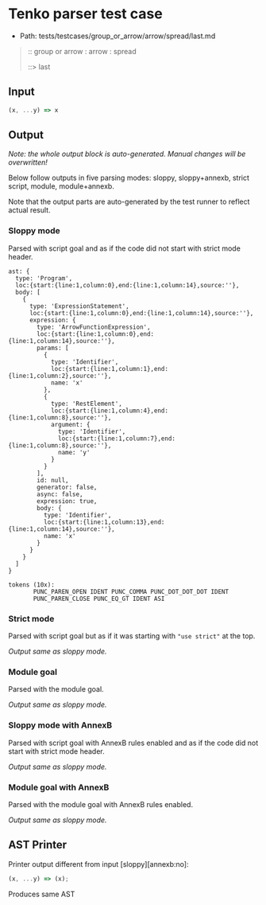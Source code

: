 # Tenko parser test case

- Path: tests/testcases/group_or_arrow/arrow/spread/last.md

> :: group or arrow : arrow : spread
>
> ::> last

## Input

`````js
(x, ...y) => x
`````

## Output

_Note: the whole output block is auto-generated. Manual changes will be overwritten!_

Below follow outputs in five parsing modes: sloppy, sloppy+annexb, strict script, module, module+annexb.

Note that the output parts are auto-generated by the test runner to reflect actual result.

### Sloppy mode

Parsed with script goal and as if the code did not start with strict mode header.

`````
ast: {
  type: 'Program',
  loc:{start:{line:1,column:0},end:{line:1,column:14},source:''},
  body: [
    {
      type: 'ExpressionStatement',
      loc:{start:{line:1,column:0},end:{line:1,column:14},source:''},
      expression: {
        type: 'ArrowFunctionExpression',
        loc:{start:{line:1,column:0},end:{line:1,column:14},source:''},
        params: [
          {
            type: 'Identifier',
            loc:{start:{line:1,column:1},end:{line:1,column:2},source:''},
            name: 'x'
          },
          {
            type: 'RestElement',
            loc:{start:{line:1,column:4},end:{line:1,column:8},source:''},
            argument: {
              type: 'Identifier',
              loc:{start:{line:1,column:7},end:{line:1,column:8},source:''},
              name: 'y'
            }
          }
        ],
        id: null,
        generator: false,
        async: false,
        expression: true,
        body: {
          type: 'Identifier',
          loc:{start:{line:1,column:13},end:{line:1,column:14},source:''},
          name: 'x'
        }
      }
    }
  ]
}

tokens (10x):
       PUNC_PAREN_OPEN IDENT PUNC_COMMA PUNC_DOT_DOT_DOT IDENT
       PUNC_PAREN_CLOSE PUNC_EQ_GT IDENT ASI
`````

### Strict mode

Parsed with script goal but as if it was starting with `"use strict"` at the top.

_Output same as sloppy mode._

### Module goal

Parsed with the module goal.

_Output same as sloppy mode._

### Sloppy mode with AnnexB

Parsed with script goal with AnnexB rules enabled and as if the code did not start with strict mode header.

_Output same as sloppy mode._

### Module goal with AnnexB

Parsed with the module goal with AnnexB rules enabled.

_Output same as sloppy mode._

## AST Printer

Printer output different from input [sloppy][annexb:no]:

````js
(x, ...y) => (x);
````

Produces same AST
